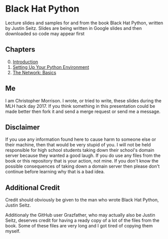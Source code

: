 # Black Hat Python
Lecture slides and samples for and from the book Black Hat Python, written by Justin Seitz.
Slides are being written in Google slides and then downloaded so code may appear first

## Chapters
0. [Introduction](https://GitHub.com/ChristopherMorrison/BlackHatPython//tree/master/00%20Introduction)
1. [Setting Up Your Python Environment](https://github.com/ChristopherMorrison/BlackHatPython/tree/master/01%20Setting%20Up%20Your%20Python%20Environment)
2. [The Network: Basics](https://github.com/ChristopherMorrison/BlackHatPython/tree/master/02%20The%20Network:%20Basics)


## Me
I am Christopher Morrison. I wrote, or tried to write, these slides during the MLH hack day 2017. If you think something in this presentation could be made better then fork it and send a merge request or send me a message.

## Disclaimer
If you use any information found here to cause harm to someone else or their machine, then that would be very stupid of you. I will not be held responsible for high school students taking down their school's domain server because they wanted a good laugh. If you do use any files from the book or this repository that is your action, not mine. If you don't know the possible consequences of taking down a domain server then please don't continue before learning why that is a bad idea.

## Additional Credit
Credit should obviously be given to the man who wrote Black Hat Python, Justin Seitz.

Additionaly the GitHub user Grazfather, who may actually also be Justin Seitz, deserves credit for having a ready copy of a lot of the files from the book. Some of these files are very long and I got tired of copying them myself.
